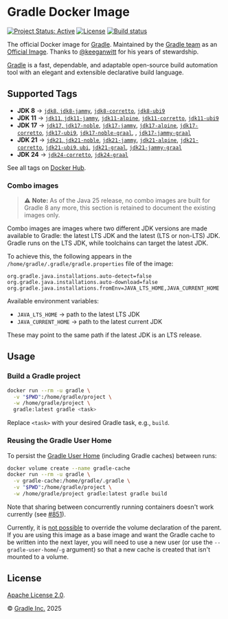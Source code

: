 # Gradle Docker Image

[![Project Status: Active](https://www.repostatus.org/badges/latest/active.svg)](https://www.repostatus.org/#active)
[![License](https://img.shields.io/badge/License-Apache_2.0-blue.svg)](/LICENSE)
[![Build status](https://github.com/gradle/docker-gradle/workflows/GitHub%20CI/badge.svg)](https://github.com/gradle/docker-gradle/actions?query=workflow%3A%22GitHub+CI%22)

The official Docker image for [Gradle](https://gradle.org/).
Maintained by the [Gradle team](https://github.com/gradle/docker-gradle) as an [Official Image](https://github.com/docker-library/official-images). Thanks to [@keeganwitt](https://github.com/keeganwitt) for his years of stewardship.

[Gradle](https://gradle.org/) is a fast, dependable, and adaptable open-source build automation tool with an elegant and extensible declarative build language.

## Supported Tags

- **JDK 8** → [`jdk8`, `jdk8-jammy`](jdk8-jammy/Dockerfile), [`jdk8-corretto`](jdk8-corretto/Dockerfile), [`jdk8-ubi9`](jdk8-ubi9/Dockerfile)
- **JDK 11** → [`jdk11`, `jdk11-jammy`](jdk11-jammy/Dockerfile), [`jdk11-alpine`](jdk11-alpine/Dockerfile), [`jdk11-corretto`](jdk11-corretto/Dockerfile), [`jdk11-ubi9`](jdk11-ubi9/Dockerfile)
- **JDK 17** → [`jdk17`, `jdk17-noble`](jdk17-noble/Dockerfile), [`jdk17-jammy`](jdk17-jammy/Dockerfile), [`jdk17-alpine`](jdk17-alpine/Dockerfile), [`jdk17-corretto`](jdk17-corretto/Dockerfile), [`jdk17-ubi9`](jdk17-ubi9/Dockerfile), [`jdk17-noble-graal`](jdk17-noble-graal/Dockerfile), , [`jdk17-jammy-graal`](jdk17-jammy-graal/Dockerfile)
- **JDK 21** → [`jdk21`, `jdk21-noble`](jdk21-noble/Dockerfile), [`jdk21-jammy`](jdk21-jammy/Dockerfile), [`jdk21-alpine`](jdk21-alpine/Dockerfile), [`jdk21-corretto`](jdk21-corretto/Dockerfile), [`jdk21-ubi9`, `ubi`](jdk21-ubi9/Dockerfile), [`jdk21-graal`](jdk21-noble-graal/Dockerfile), [`jdk21-jammy-graal`](jdk21-jammy-graal/Dockerfile)
- **JDK 24** → [`jdk24-corretto`](jdk24-corretto/Dockerfile), [`jdk24-graal`](jdk24-noble-graal/Dockerfile)

See all tags on [Docker Hub](https://hub.docker.com/_/gradle/tags).

### Combo images

> :warning: **Note:** As of the Java 25 release, no combo images are built for Gradle 8 any more, this section is retained to document the existing images only.

Combo images are images where two different JDK versions are made available to Gradle: the latest LTS JDK and the latest (LTS or non-LTS) JDK. Gradle runs on the LTS JDK, while toolchains can target the latest JDK.

To achieve this, the following appears in the  `/home/gradle/.gradle/gradle.properties` file of the image:

```properties
org.gradle.java.installations.auto-detect=false
org.gradle.java.installations.auto-download=false
org.gradle.java.installations.fromEnv=JAVA_LTS_HOME,JAVA_CURRENT_HOME
```

Available environment variables:

- `JAVA_LTS_HOME` → path to the latest LTS JDK
- `JAVA_CURRENT_HOME` → path to the latest current JDK

These may point to the same path if the latest JDK is an LTS release.

## Usage

### Build a Gradle project

```bash
docker run --rm -u gradle \
  -v "$PWD":/home/gradle/project \
  -w /home/gradle/project \
  gradle:latest gradle <task>
```

Replace `<task>` with your desired Gradle task, e.g., `build`.

### Reusing the Gradle User Home

To persist the [Gradle User Home](https://docs.gradle.org/current/userguide/directory_layout.html#dir:gradle_user_home) (including Gradle caches) between runs:

```bash
docker volume create --name gradle-cache
docker run --rm -u gradle \
  -v gradle-cache:/home/gradle/.gradle \
  -v "$PWD":/home/gradle/project \
  -w /home/gradle/project gradle:latest gradle build
```

Note that sharing between concurrently running containers doesn't work currently
(see [#851](https://github.com/gradle/gradle/issues/851#issuecomment-3285297673)).

Currently, it is [not possible](https://github.com/moby/moby/issues/3465) to override the volume declaration of the parent.
If you are using this image as a base image and want the Gradle cache to be written into the next layer, you will need to use a new user (or use the `--gradle-user-home`/`-g` argument) so that a new cache is created that isn't mounted to a volume.

## License

[Apache License 2.0](https://www.apache.org/licenses/LICENSE-2.0).

© [Gradle Inc.](https://gradle.com) 2025
